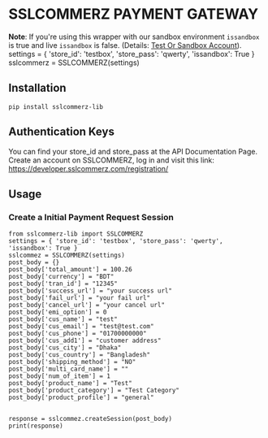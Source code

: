 # SSLCOMMERZ PAYMENT GATEWAY

**Note**: If you're using this wrapper with our sandbox environment `issandbox` is true and live `issandbox` is false. (Details: [Test Or Sandbox Account](https://developer.sslcommerz.com/)).
settings = { 'store_id': 'testbox', 'store_pass': 'qwerty', 'issandbox': True }
sslcommerz = SSLCOMMERZ(settings)

## Installation

`pip install sslcommerz-lib`

## Authentication Keys

You can find your store_id and store_pass at the API Documentation Page.
Create an account on SSLCOMMERZ, log in and visit this link:
https://developer.sslcommerz.com/registration/

## Usage

### Create a Initial Payment Request Session 

    from sslcommerz-lib import SSLCOMMERZ 
    settings = { 'store_id': 'testbox', 'store_pass': 'qwerty', 'issandbox': True }
    sslcommez = SSLCOMMERZ(settings)
    post_body = {}
    post_body['total_amount'] = 100.26
    post_body['currency'] = "BDT"
    post_body['tran_id'] = "12345"
    post_body['success_url'] = "your success url"
    post_body['fail_url'] = "your fail url"
    post_body['cancel_url'] = "your cancel url"
    post_body['emi_option'] = 0
    post_body['cus_name'] = "test"
    post_body['cus_email'] = "test@test.com"
    post_body['cus_phone'] = "01700000000"
    post_body['cus_add1'] = "customer address"
    post_body['cus_city'] = "Dhaka"
    post_body['cus_country'] = "Bangladesh"
    post_body['shipping_method'] = "NO"
    post_body['multi_card_name'] = ""
    post_body['num_of_item'] = 1
    post_body['product_name'] = "Test"
    post_body['product_category'] = "Test Category"
    post_body['product_profile'] = "general"


    response = sslcommez.createSession(post_body)
    print(response)


